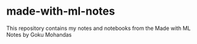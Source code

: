 # made-with-ml-notes
This repository contains my notes and notebooks from the Made with ML Notes by Goku Mohandas
